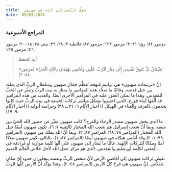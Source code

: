 ```yaml
---
title:  شوقُ النَّفس إلى الله في صهيون
date:  09/03/2024
---
```


### المراجع الأسبوعية
مزمور ٨٤؛ رؤيا ٢١: ٣؛ مزمور ١٢٢؛ مزمور ٨٧؛ غلاطية ٣: ٢٨، ٢٩؛ متى ٢٨: ١٨-٢٠؛ مزمور ٤٦؛ مزمور ١٢٥.

> <p>آية الحفظ</p>
> «تَشْتَاقُ بَلْ تَتُوقُ نَفْسِي إِلَى دِيَارِ الرَّبِّ. قَلْبِي وَلَحْمِي يَهْتِفَانِ بِالإِلهِ الْحَيِّ» (مزمور ٨٤: ٢).

إنَّ «ترنيمات صهيون» هي ترانيم مُبهجة تُعظِّم جمال صهيون وسلطان الربِّ الذي يملك مِن جبل قدسه. وغالبًا ما تمجِّد هذه المزامير ما يمتاز به بيت الربِّ وتعبِّر عن الحبِّ للمَقدس، وهذا ما يمكن العثور عليه في المزامير الأخرى أيضًا. والعديد مِن هذه المزامير قد ألَّفها أبناء قورح، الذين اختبروا بشكل مباشر بَركات الخدمة في بيت الربِّ حيث كانوا يخدمون بالعزف والغناء في الهيكل (١أخبار الأيَّام ٦: ٣١ ــ ٣٨) وحراسة أبوابه (١أخبار الأيَّام ٩: ١٩).

ما الذي يجعل صهيون مصدر الرجاء والفرح؟ كانت صهيون تعبِّر عن حضور الله الحيِّ بين شعبه. وبما أنَّ شعب إسرائيل هم شعب الله المختار (التثنية ٧: ٦)، تكون صهيون أيضًا جبل الله المختار (المزامير ٧٨: ٦٨؛ المزامير ٨٧: ٢). وبما أنَّ الله يملك مِن صهيون (المزامير ٩٩: ١، ٢) وقد أسَّس هيكله في صهيون أيضًا (المزامير ٨٧: ١)، بالتالي تكون صهيون ملاذًا آمنًا ومكانًا للبَركات الإلهية. غالبًا ما يُشار إلى صهيون على أنَّها كلمة موازية أو مُرادفة في المعنى لكلمة أورشليم والمَقدس، الذي هو مركز عمل الله لأجل خلاص العالَم القديم.

تفيض بَركات صهيون إلى أقاصي الأرض لأنَّ شخص الربِّ ونعمته يتجاوزان حدود أيّ مكان مُقدَّس. إنَّ صهيون هي فرحُ كلِّ الأرض (المزامير ٤٨: ٢)، وهذا يؤكِّد أنَّ الأرض كلَّها للربِّ.
